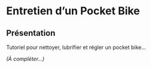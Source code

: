 # Entretien d’un Pocket Bike

## Présentation
Tutoriel pour nettoyer, lubrifier et régler un pocket bike…

*(À compléter…)*  
